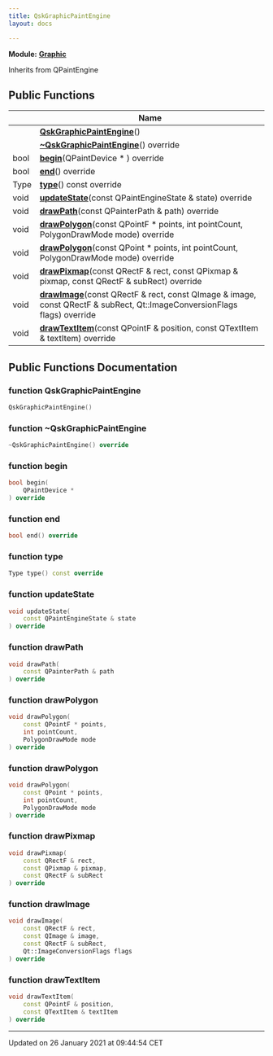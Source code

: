 ```yaml
---
title: QskGraphicPaintEngine
layout: docs

---
```



**Module:** **[Graphic](/docs/modules/group___graphic/)**



Inherits from QPaintEngine

## Public Functions

|                | Name           |
| -------------- | -------------- |
| | **[QskGraphicPaintEngine](/docs/classes/class_qsk_graphic_paint_engine/#function-qskgraphicpaintengine)**() |
| | **[~QskGraphicPaintEngine](/docs/classes/class_qsk_graphic_paint_engine/#function-~qskgraphicpaintengine)**() override |
| bool | **[begin](/docs/classes/class_qsk_graphic_paint_engine/#function-begin)**(QPaintDevice * ) override |
| bool | **[end](/docs/classes/class_qsk_graphic_paint_engine/#function-end)**() override |
| Type | **[type](/docs/classes/class_qsk_graphic_paint_engine/#function-type)**() const override |
| void | **[updateState](/docs/classes/class_qsk_graphic_paint_engine/#function-updatestate)**(const QPaintEngineState & state) override |
| void | **[drawPath](/docs/classes/class_qsk_graphic_paint_engine/#function-drawpath)**(const QPainterPath & path) override |
| void | **[drawPolygon](/docs/classes/class_qsk_graphic_paint_engine/#function-drawpolygon)**(const QPointF * points, int pointCount, PolygonDrawMode mode) override |
| void | **[drawPolygon](/docs/classes/class_qsk_graphic_paint_engine/#function-drawpolygon)**(const QPoint * points, int pointCount, PolygonDrawMode mode) override |
| void | **[drawPixmap](/docs/classes/class_qsk_graphic_paint_engine/#function-drawpixmap)**(const QRectF & rect, const QPixmap & pixmap, const QRectF & subRect) override |
| void | **[drawImage](/docs/classes/class_qsk_graphic_paint_engine/#function-drawimage)**(const QRectF & rect, const QImage & image, const QRectF & subRect, Qt::ImageConversionFlags flags) override |
| void | **[drawTextItem](/docs/classes/class_qsk_graphic_paint_engine/#function-drawtextitem)**(const QPointF & position, const QTextItem & textItem) override |

## Public Functions Documentation

### function QskGraphicPaintEngine

```cpp
QskGraphicPaintEngine()
```


### function ~QskGraphicPaintEngine

```cpp
~QskGraphicPaintEngine() override
```


### function begin

```cpp
bool begin(
    QPaintDevice * 
) override
```


### function end

```cpp
bool end() override
```


### function type

```cpp
Type type() const override
```


### function updateState

```cpp
void updateState(
    const QPaintEngineState & state
) override
```


### function drawPath

```cpp
void drawPath(
    const QPainterPath & path
) override
```


### function drawPolygon

```cpp
void drawPolygon(
    const QPointF * points,
    int pointCount,
    PolygonDrawMode mode
) override
```


### function drawPolygon

```cpp
void drawPolygon(
    const QPoint * points,
    int pointCount,
    PolygonDrawMode mode
) override
```


### function drawPixmap

```cpp
void drawPixmap(
    const QRectF & rect,
    const QPixmap & pixmap,
    const QRectF & subRect
) override
```


### function drawImage

```cpp
void drawImage(
    const QRectF & rect,
    const QImage & image,
    const QRectF & subRect,
    Qt::ImageConversionFlags flags
) override
```


### function drawTextItem

```cpp
void drawTextItem(
    const QPointF & position,
    const QTextItem & textItem
) override
```


-------------------------------

Updated on 26 January 2021 at 09:44:54 CET